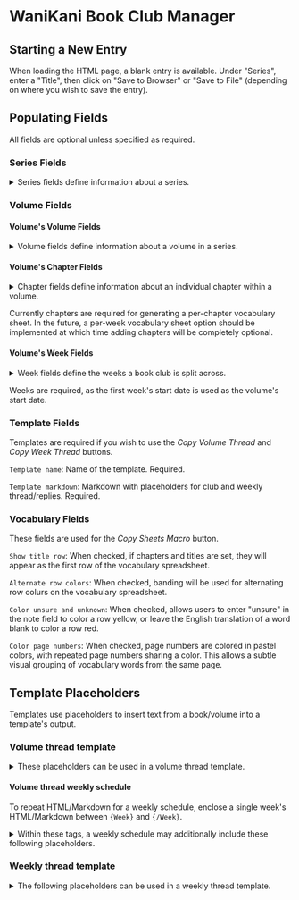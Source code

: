 # WaniKani Book Club Manager

## Starting a New Entry

When loading the HTML page, a blank entry is available.  Under "Series", enter a "Title", then click on "Save to Browser" or "Save to File" (depending on where you wish to save the entry).

## Populating Fields

All fields are optional unless specified as required.

### Series Fields

<details>
<summary>Series fields define information about a series.</summary>

`Title`: This is the name of the book or manga series.  Required.

`Emoji`: The emoji to show after the title at the end of the post title.

`Club`: The club the book/manga is being read in.

`Home thread`: The WaniKani forum thread ID of the home thread.  This may be used in a weekly thread template to link back to the home thread.

`Short date format`: The format to use for dates where a shorter date is preferred.

`Long date format`: The format to use for dates where a longer date is preferred.

`Chapter # prefix`: The prefix to show before a chapter number.

`Chapter # suffix`: The suffix to show after a chapter number.
</details>

### Volume Fields

#### Volume's Volume Fields

<details>
<summary>Volume fields define information about a volume in a series.</summary>

`Volume number`: The volume number of the volume.  Required.

`Thread`: The WaniKani forum thread ID of the volume thread.

`Volume template`: The name of the template to use for the volume thread.

`Weekly template`: The name of the template to use for the weekly thread/reply.

`Cover image`: The Markdown tag for the volume's cover image after it has been uploaded to the WaniKani forum.

`Vocabulary list:` The full URL to the vocabulary list.
</details>

#### Volume's Chapter Fields

<details>
<summary>Chapter fields define information about an individual chapter within a volume.</summary>

`Number`: The chapter number.  Required.

`Title`: The chapter's title.

`Remove`: Removes the chapter.
</details>

Currently chapters are required for generating a per-chapter vocabulary sheet.  In the future, a per-week vocabulary sheet option should be implemented at which time adding chapters will be completely optional.

#### Volume's Week Fields

<details>
<summary>Week fields define the weeks a book club is split across.</summary>

`Week`: The week number.  Required.

`Thread`: The WaniKani forum thread ID of the week's thread.

`Start date`: The start date for the week's reading.  Required.

`Chapters`: The chapter or chapters included in the week's reading.

`Start page`: The page number of the first page for the week's reading.

`End page`: The page number of the last page for the week's reading.

`Remove`: Removes the week.
</details>

Weeks are required, as the first week's start date is used as the volume's start date.

### Template Fields

Templates are required if you wish to use the *Copy Volume Thread* and *Copy Week Thread* buttons.

`Template name`: Name of the template.  Required.

`Template markdown`: Markdown with placeholders for club and weekly thread/replies.  Required.

### Vocabulary Fields

These fields are used for the *Copy Sheets Macro* button.

`Show title row`: When checked, if chapters and titles are set, they will appear as the first row of the vocabulary spreadsheet.

`Alternate row colors`: When checked, banding will be used for alternating row colurs on the vocabulary spreadsheet.

`Color unsure and unknown`: When checked, allows users to enter "unsure" in the note field to color a row yellow, or leave the English translation of a word blank to color a row red.

`Color page numbers`: When checked, page numbers are colored in pastel colors, with repeated page numbers sharing a color.  This allows a subtle visual grouping of vocabulary words from the same page.

## Template Placeholders

Templates use placeholders to insert text from a book/volume into a template's output.

### Volume thread template

<details>
<summary>These placeholders can be used in a volume thread template.</summary>

`{Book Title}`: Title of the book.  Note: For a series, this currently only supports one title for the whole series (such as manga volumes).

`{Cover Image}`: Markdown for the book cover.

`{Volume Number}`: Sequential number of the book volume.

`{Volume Start Date}`: Start date for reading the book.  Currently uses the format set in "Short Date Format".

`{Volume Start Timestamp}`:  Start date for reading the book as a Markdown `[date]`.

`{Club Level}`: Book club level.  One of: `abbc`, `bbc`, `ibc`, `abc`

`{Club Link}`: Address of the main book club thread.

`{Vocabulary List}`: Address of the vocabulary list.

`{Series Home Link}`: Address of the series book club home thread.  This is typically used for an offshoot club, and this may point either to the volume one home thread or a separate thread acting as the home thread for the series.
</details>

#### Volume thread weekly schedule

To repeat HTML/Markdown for a weekly schedule, enclose a single week's HTML/Markdown between `{Week}` and `{/Week}`.

<details>
<summary>Within these tags, a weekly schedule may additionally include these following placeholders.</summary>

`{Week Number}`: Week number of the week.

`{Week Start Date}`: Start date for the week's reading.  Currently uses the format set in "Short Date Format".

`{Week Start Timestamp}`: Start date for the week's reading as a Markdown `[date]`.

`{Start Page}`: Week's reading's starting page number.

`{End Page}`: Week's reading's ending page number.

`{Week Chapters}`: Chapter or chapters being read during the week.

`{Page Count}`: Number of pages included in week's reading.
</details>

### Weekly thread template

<details>
<summary>The following placeholders can be used in a weekly thread template.</summary>

`{Chapters}`: Chapter or chapters being read during the week.

`{Week Start Date}`: Start date for the week's reading.  Currently uses the format set in "Short Date Format".
</details>
